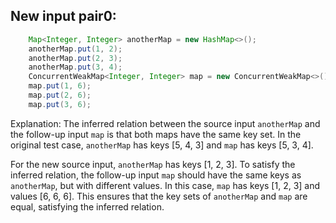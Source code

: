 ## New input pair0:
```java
    Map<Integer, Integer> anotherMap = new HashMap<>();
    anotherMap.put(1, 2);
    anotherMap.put(2, 3);
    anotherMap.put(3, 4);
    ConcurrentWeakMap<Integer, Integer> map = new ConcurrentWeakMap<>();
    map.put(1, 6);
    map.put(2, 6);
    map.put(3, 6);
```

Explanation: 
The inferred relation between the source input `anotherMap` and the follow-up input `map` is that both maps have the same key set. In the original test case, `anotherMap` has keys [5, 4, 3] and `map` has keys [5, 3, 4]. 

For the new source input, `anotherMap` has keys [1, 2, 3]. To satisfy the inferred relation, the follow-up input `map` should have the same keys as `anotherMap`, but with different values. In this case, `map` has keys [1, 2, 3] and values [6, 6, 6]. This ensures that the key sets of `anotherMap` and `map` are equal, satisfying the inferred relation.